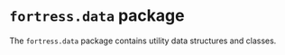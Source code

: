 # `fortress.data` package

The `fortress.data` package contains utility data structures and classes.
